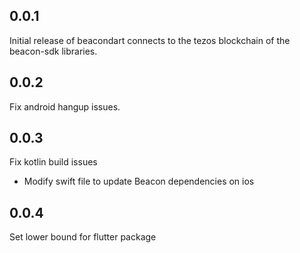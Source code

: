 ## 0.0.1

Initial release of beacondart connects to the tezos blockchain of the beacon-sdk libraries.


## 0.0.2

Fix android hangup issues.


## 0.0.3

Fix kotlin build issues
- Modify swift file to update Beacon dependencies on ios

## 0.0.4

Set lower bound for flutter package